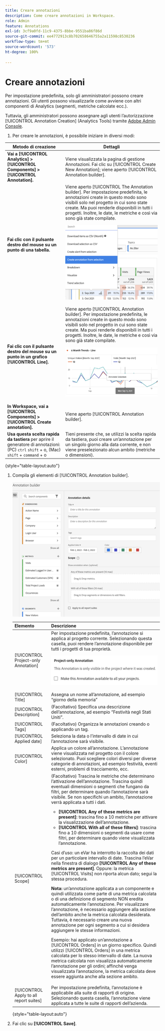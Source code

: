 ```yaml
---
title: Creare annotazioni
description: Come creare annotazioni in Workspace.
role: Admin
feature: Annotations
exl-id: 3cf9a0fd-11c9-4375-8bbe-9551ba86f86d
source-git-commit: ee4772913c8b702658646755a2a11598c8530236
workflow-type: tm+mt
source-wordcount: '573'
ht-degree: 100%

---
```


# Creare annotazioni

Per impostazione predefinita, solo gli amministratori possono creare annotazioni. Gli utenti possono visualizzarle come avviene con altri componenti di Analytics (segmenti, metriche calcolate ecc.).

Tuttavia, gli amministratori possono assegnare agli utenti l’autorizzazione [!UICONTROL Annotation Creation] (Analytics Tools) tramite [Adobe Admin Console](https://experienceleague.adobe.com/docs/analytics/admin/admin-console/permissions/analytics-tools.html?lang=it).

1. Per creare le annotazioni, è possibile iniziare in diversi modi:

| Metodo di creazione | Dettagli |
| --- | --- |
| **Vai a [!UICONTROL Analytics] > [!UICONTROL Components] > [!UICONTROL Annotation].** | Viene visualizzata la pagina di gestione Annotazioni. Fai clic su [!UICONTROL Create New Annotation]; viene aperto [!UICONTROL Annotation builder]. |
| **Fai clic con il pulsante destro del mouse su un punto di una tabella.** | Viene aperto [!UICONTROL The Annotation builder]. Per impostazione predefinita, le annotazioni create in questo modo sono visibili solo nel progetto in cui sono state create. Ma puoi renderle disponibili in tutti i progetti. Inoltre, le date, le metriche e così via sono già state compilate.<p>![](assets/annotate-table.png) |
| **Fai clic con il pulsante destro del mouse su un punto in un grafico [!UICONTROL Line].** | Viene aperto [!UICONTROL Annotation builder]. Per impostazione predefinita, le annotazioni create in questo modo sono visibili solo nel progetto in cui sono state create. Ma puoi renderle disponibili in tutti i progetti. Inoltre, le date, le metriche e così via sono già state compilate.<p>![](assets/annotate-line.png) |
| **In Workspace, vai a [!UICONTROL Components] > [!UICONTROL Create annotation].** | Viene aperto [!UICONTROL Annotation builder]. |
| **Usa questa scelta rapida da tastiera** per aprire il generatore di annotazioni: (PC) `ctrl` `shift` + o, (Mac) `shift` + `command` + o | Tieni presente che, se utilizzi la scelta rapida da tastiera, puoi creare un’annotazione per un singolo giorno alla data corrente, e non viene preselezionato alcun ambito (metriche o dimensioni). |

{style="table-layout:auto"}

1. Compila gli elementi di [!UICONTROL Annotation builder].

   ![](assets/ann-builder.png)

   | Elemento | Descrizione |
   | --- | --- |
   | [!UICONTROL Project-only Annotation] | Per impostazione predefinita, l’annotazione si applica al progetto corrente. Selezionando questa casella, puoi rendere l’annotazione disponibile per tutti i progetti di tua proprietà.<p> ![](assets/project-only.png) |
   | [!UICONTROL Title] | Assegna un nome all’annotazione, ad esempio “giorno della memoria” |
   | [!UICONTROL Description] | (Facoltativo) Specifica una descrizione dell’annotazione, ad esempio “Festività negli Stati Uniti”. |
   | [!UICONTROL Tags] | (Facoltativo) Organizza le annotazioni creando o applicando un tag. |
   | [!UICONTROL Applied date] | Seleziona la data o l’intervallo di date in cui l’annotazione sarà visibile. |
   | [!UICONTROL Color] | Applica un colore all’annotazione. L’annotazione viene visualizzata nel progetto con il colore selezionato. Puoi scegliere colori diversi per diverse categorie di annotazioni, ad esempio festività, eventi esterni, problemi di tracciamento, ecc. |
   | [!UICONTROL Scope] | (Facoltativo) Trascina le metriche che determinano l’attivazione dell’annotazione. Trascina quindi eventuali dimensioni o segmenti che fungano da filtri, per determinare quando l’annotazione sarà visibile. Se non specifichi un ambito, l’annotazione verrà applicata a tutti i dati.<ul><li>**[!UICONTROL Any of these metrics are present]**: trascina fino a 10 metriche per attivare la visualizzazione dell’annotazione.</li><li>**[!UICONTROL With all of these filters]**: trascina fino a 10 dimensioni o segmenti da usare come filtri, per determinare quando viene visualizzata l’annotazione.</li></ul><p>Casi d’uso: un eVar ha interrotto la raccolta dei dati per un particolare intervallo di date. Trascina l’eVar nella finestra di dialogo **[!UICONTROL Any of these metrics are present]**. Oppure: la metrica [!UICONTROL Visits] non riporta alcun dato; segui la stessa procedura.<p>**Nota:** un’annotazione applicata a un componente e quindi utilizzata come parte di una metrica calcolata o di una definizione di segmento NON eredita automaticamente l’annotazione. Per visualizzare l’annotazione, è necessario aggiungere alla sezione dell’ambito anche la metrica calcolata desiderata. Tuttavia, è necessario creare una nuova annotazione per ogni segmento a cui si desidera aggiungere le stesse informazioni.<p>Esempio: hai applicato un’annotazione a [!UICONTROL Orders] in un giorno specifico. Quindi utilizzi [!UICONTROL Orders] in una metrica calcolata per lo stesso intervallo di date. La nuova metrica calcolata non visualizza automaticamente l’annotazione per gli ordini; affinché venga visualizzata l’annotazione, la metrica calcolata deve essere aggiunta anche alla sezione ambito. |
   | [!UICONTROL Apply to all report suites] | Per impostazione predefinita, l’annotazione è applicabile alla suite di rapporti di origine. Selezionando questa casella, l’annotazione viene applicata a tutte le suite di rapporti dell’azienda. |

   {style="table-layout:auto"}

1. Fai clic su **[!UICONTROL Save]**.
